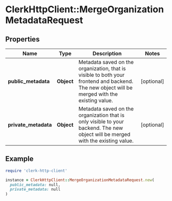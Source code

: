 # ClerkHttpClient::MergeOrganizationMetadataRequest

## Properties

| Name | Type | Description | Notes |
| ---- | ---- | ----------- | ----- |
| **public_metadata** | **Object** | Metadata saved on the organization, that is visible to both your frontend and backend. The new object will be merged with the existing value. | [optional] |
| **private_metadata** | **Object** | Metadata saved on the organization that is only visible to your backend. The new object will be merged with the existing value. | [optional] |

## Example

```ruby
require 'clerk-http-client'

instance = ClerkHttpClient::MergeOrganizationMetadataRequest.new(
  public_metadata: null,
  private_metadata: null
)
```

